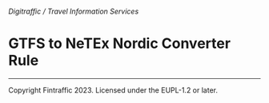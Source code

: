 ###### Digitraffic / Travel Information Services

# GTFS to NeTEx Nordic Converter Rule

---

Copyright Fintraffic 2023. Licensed under the EUPL-1.2 or later.

